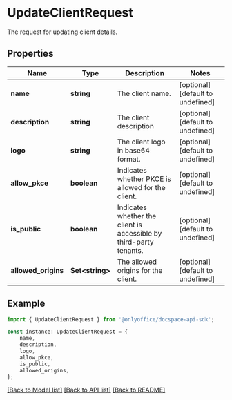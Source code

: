 # UpdateClientRequest

The request for updating client details.

## Properties

Name | Type | Description | Notes
------------ | ------------- | ------------- | -------------
**name** | **string** | The client name. | [optional] [default to undefined]
**description** | **string** | The client description | [optional] [default to undefined]
**logo** | **string** | The client logo in base64 format. | [optional] [default to undefined]
**allow_pkce** | **boolean** | Indicates whether PKCE is allowed for the client. | [optional] [default to undefined]
**is_public** | **boolean** | Indicates whether the client is accessible by third-party tenants. | [optional] [default to undefined]
**allowed_origins** | **Set&lt;string&gt;** | The allowed origins for the client. | [optional] [default to undefined]

## Example

```typescript
import { UpdateClientRequest } from '@onlyoffice/docspace-api-sdk';

const instance: UpdateClientRequest = {
    name,
    description,
    logo,
    allow_pkce,
    is_public,
    allowed_origins,
};
```

[[Back to Model list]](../README.md#documentation-for-models) [[Back to API list]](../README.md#documentation-for-api-endpoints) [[Back to README]](../README.md)
